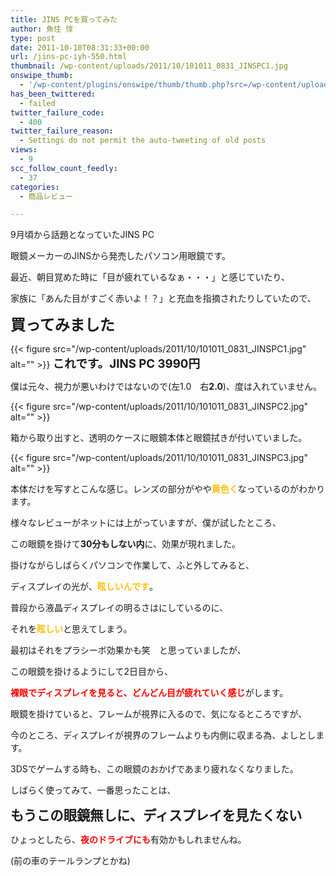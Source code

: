 ```yaml
---
title: JINS PCを買ってみた
author: 魚住 惇
type: post
date: 2011-10-10T08:31:33+00:00
url: /jins-pc-iyh-550.html
thumbnail: /wp-content/uploads/2011/10/101011_0831_JINSPC1.jpg
onswipe_thumb:
  - '/wp-content/plugins/onswipe/thumb/thumb.php?src=/wp-content/uploads/2011/10/101011_0831_JINSPC2.jpg&amp;w=600&amp;h=800&amp;zc=1&amp;q=75&amp;f=0'
has_been_twittered:
  - failed
twitter_failure_code:
  - 400
twitter_failure_reason:
  - Settings do not permit the auto-tweeting of old posts
views:
  - 9
scc_follow_count_feedly:
  - 37
categories:
  - 商品レビュー

---
```

9月頃から話題となっていたJINS PC</p> 

眼鏡メーカーのJINSから発売したパソコン用眼鏡です。

<!--more-->

最近、朝目覚めた時に「目が疲れているなぁ・・・」と感じていたり、

家族に「あんた目がすごく赤いよ！？」と充血を指摘されたりしていたので、</p> 

<span style="font-size: 18pt;"><b>買ってみました </b></span></p> 

{{< figure src="/wp-content/uploads/2011/10/101011_0831_JINSPC1.jpg" alt="" >}} <span style="font-size: 14pt;"><b>これです。JINS PC 3990円 </b></span></p> 

僕は元々、視力が悪いわけではないので(左1.0　右**2.0**)、度は入れていません。</p> 

{{< figure src="/wp-content/uploads/2011/10/101011_0831_JINSPC2.jpg" alt="" >}} 

箱から取り出すと、透明のケースに眼鏡本体と眼鏡拭きが付いていました。</p> 

{{< figure src="/wp-content/uploads/2011/10/101011_0831_JINSPC3.jpg" alt="" >}} 

本体だけを写すとこんな感じ。レンズの部分がやや<span style="color: #ffc000;"><b>黄色く</b></span>なっているのがわかります。</p> 

様々なレビューがネットには上がっていますが、僕が試したところ、

この眼鏡を掛けて**30分もしない内**に、効果が現れました。</p> 

掛けながらしばらくパソコンで作業して、ふと外してみると、

ディスプレイの光が、<span style="color: #ffc000;"><b>眩しいんです</b></span>。</p> 

普段から液晶ディスプレイの明るさは<span style="color: red; font-size: 16pt;"><b></b></span>にしているのに、</p> 

それを<span style="color: #ffc000;"><b>眩しい</b></span>と思えてしまう。</p> 

最初はそれをプラシーボ効果かも笑　と思っていましたが、

この眼鏡を掛けるようにして2日目から、</p> 

<span style="color: red;"><b>裸眼でディスプレイを見ると、どんどん目が疲れていく感じ</b></span>がします。</p> 

眼鏡を掛けていると、フレームが視界に入るので、気になるところですが、

今のところ、ディスプレイが視界のフレームよりも内側に収まる為、よしとします。</p> 

3DSでゲームする時も、この眼鏡のおかげであまり疲れなくなりました。</p> 

しばらく使ってみて、一番思ったことは、</p> 

<span style="font-size: 16pt;"><b>もうこの眼鏡無しに、ディスプレイを見たくない </b></span></p> 

ひょっとしたら、<span style="color: red;"><b>夜のドライブにも</b></span>有効かもしれませんね。

(前の車のテールランプとかね)